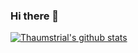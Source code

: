 ### Hi there 👋
[![Thaumstrial's github stats](https://github-readme-stats.vercel.app/api?username=oier-yja?theme=dark)](https://github.com/anuraghazra/github-readme-stats)
